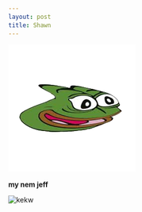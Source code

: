 ```yaml
---
layout: post
title: Shawn
---
```


![Shawn](/images/pepega.png)

**my nem jeff**

![kekw](https://camo.githubusercontent.com/056f3db1a893ef17fd851e96f8d01b6c847dab45/68747470733a2f2f692e6b796d2d63646e2e636f6d2f70686f746f732f696d616765732f66616365626f6f6b2f3030312f3536342f3934352f3063642e706e67)